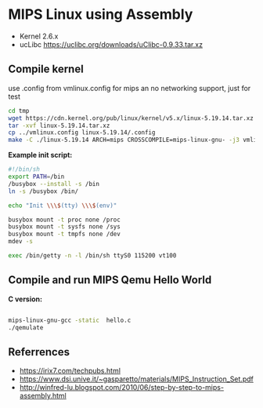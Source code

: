 # MIPS Linux using Assembly

- Kernel 2.6.x
- ucLibc https://uclibc.org/downloads/uClibc-0.9.33.tar.xz

## Compile kernel



use .config from vmlinux.config for mips an no networking support, just for test

``` bash
cd tmp
wget https://cdn.kernel.org/pub/linux/kernel/v5.x/linux-5.19.14.tar.xz
tar -xvf linux-5.19.14.tar.xz
cp ../vmlinux.config linux-5.19.14/.config
make -C ./linux-5.19.14 ARCH=mips CROSSCOMPILE=mips-linux-gnu- -j3 vmlinux
```
**Example init script:**

``` bash
#!/bin/sh
export PATH=/bin
/busybox --install -s /bin
ln -s /busybox /bin/

echo "Init \\\$(tty) \\\$(env)"

busybox mount -t proc none /proc
busybox mount -t sysfs none /sys
busybox mount -t tmpfs none /dev
mdev -s

exec /bin/getty -n -l /bin/sh ttyS0 115200 vt100
```

## Compile and run MIPS Qemu Hello World

**C version:**

``` bash

mips-linux-gnu-gcc -static  hello.c
./qemulate

```

## Referrences
- https://irix7.com/techpubs.html
- https://www.dsi.unive.it/~gasparetto/materials/MIPS_Instruction_Set.pdf
- http://winfred-lu.blogspot.com/2010/06/step-by-step-to-mips-assembly.html